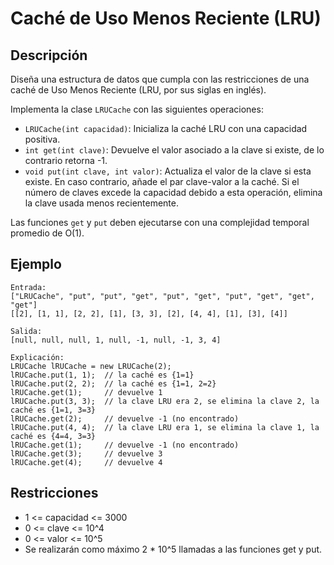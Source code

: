 # Caché de Uso Menos Reciente (LRU)

## Descripción

Diseña una estructura de datos que cumpla con las restricciones de una caché de Uso Menos Reciente (LRU, por sus siglas en inglés).

Implementa la clase `LRUCache` con las siguientes operaciones:

- `LRUCache(int capacidad)`: Inicializa la caché LRU con una capacidad positiva.
- `int get(int clave)`: Devuelve el valor asociado a la clave si existe, de lo contrario retorna -1.
- `void put(int clave, int valor)`: Actualiza el valor de la clave si esta existe. En caso contrario, añade el par clave-valor a la caché. Si el número de claves excede la capacidad debido a esta operación, elimina la clave usada menos recientemente.

Las funciones `get` y `put` deben ejecutarse con una complejidad temporal promedio de O(1).

## Ejemplo

```
Entrada:
["LRUCache", "put", "put", "get", "put", "get", "put", "get", "get", "get"]
[[2], [1, 1], [2, 2], [1], [3, 3], [2], [4, 4], [1], [3], [4]]

Salida:
[null, null, null, 1, null, -1, null, -1, 3, 4]

Explicación:
LRUCache lRUCache = new LRUCache(2);
lRUCache.put(1, 1);  // la caché es {1=1}
lRUCache.put(2, 2);  // la caché es {1=1, 2=2}
lRUCache.get(1);     // devuelve 1
lRUCache.put(3, 3);  // la clave LRU era 2, se elimina la clave 2, la caché es {1=1, 3=3}
lRUCache.get(2);     // devuelve -1 (no encontrado)
lRUCache.put(4, 4);  // la clave LRU era 1, se elimina la clave 1, la caché es {4=4, 3=3}
lRUCache.get(1);     // devuelve -1 (no encontrado)
lRUCache.get(3);     // devuelve 3
lRUCache.get(4);     // devuelve 4
```

## Restricciones

- 1 <= capacidad <= 3000
- 0 <= clave <= 10^4
- 0 <= valor <= 10^5
- Se realizarán como máximo 2 * 10^5 llamadas a las funciones get y put.